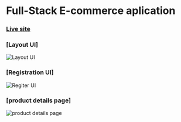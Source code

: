 # Full-Stack E-commerce aplication

### [Live site](https://shoppy-commerce.netlify.app/)

### [Layout UI]
![Layout UI](https://i.ibb.co/p07NXGS/Shoppy-commerce.png)

### [Registration UI]
![Regiter UI](https://i.ibb.co/nfRCTCQ/Shoppy-commerce.png)

### [product details page]
![product details page](https://i.ibb.co/cy6HHWp/Shoppy-commerce.png)